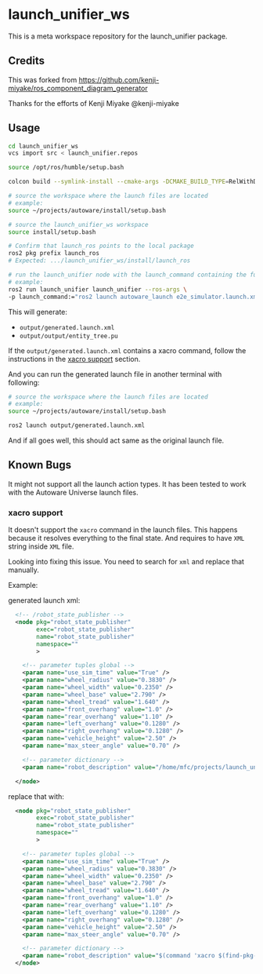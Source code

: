 # launch_unifier_ws

This is a meta workspace repository for the launch_unifier package.

## Credits

This was forked from https://github.com/kenji-miyake/ros_component_diagram_generator

Thanks for the efforts of Kenji Miyake @kenji-miyake

## Usage

```bash
cd launch_unifier_ws
vcs import src < launch_unifier.repos

source /opt/ros/humble/setup.bash

colcon build --symlink-install --cmake-args -DCMAKE_BUILD_TYPE=RelWithDebInfo -DCMAKE_EXPORT_COMPILE_COMMANDS=1 --allow-overriding launch_ros launch_testing_ros ros2launch

# source the workspace where the launch files are located
# example:
source ~/projects/autoware/install/setup.bash

# source the launch_unifier_ws workspace
source install/setup.bash

# Confirm that launch_ros points to the local package
ros2 pkg prefix launch_ros
# Expected: .../launch_unifier_ws/install/launch_ros

# run the launch_unifier node with the launch_command containing the full launch command
# example:
ros2 run launch_unifier launch_unifier --ros-args \
-p launch_command:="ros2 launch autoware_launch e2e_simulator.launch.xml vehicle_model:=sample_vehicle sensor_model:=awsim_sensor_kit map_path:=/home/mfc/autoware_map/nishishinjuku_autoware_map"
```

This will generate:

- `output/generated.launch.xml`
- `output/output/entity_tree.pu`

If the `output/generated.launch.xml` contains a xacro command, follow the instructions in the [xacro support](#xacro-support) section.

And you can run the generated launch file in another terminal with following:

```bash
# source the workspace where the launch files are located
# example:
source ~/projects/autoware/install/setup.bash

ros2 launch output/generated.launch.xml
```

And if all goes well, this should act same as the original launch file.

## Known Bugs

It might not support all the launch action types.
It has been tested to work with the Autoware Universe launch files.

### xacro support

It doesn't support the `xacro` command in the launch files.
This happens because it resolves everything to the final state. And requires to have `XML` string inside `XML` file.

Looking into fixing this issue. You need to search for `xml` and replace that manually.

Example:

generated launch xml:
```xml
  <!-- /robot_state_publisher -->
  <node pkg="robot_state_publisher"
        exec="robot_state_publisher"
        name="robot_state_publisher"
        namespace=""
        >

    <!-- parameter tuples global -->
    <param name="use_sim_time" value="True" />
    <param name="wheel_radius" value="0.3830" />
    <param name="wheel_width" value="0.2350" />
    <param name="wheel_base" value="2.790" />
    <param name="wheel_tread" value="1.640" />
    <param name="front_overhang" value="1.0" />
    <param name="rear_overhang" value="1.10" />
    <param name="left_overhang" value="0.1280" />
    <param name="right_overhang" value="0.1280" />
    <param name="vehicle_height" value="2.50" />
    <param name="max_steer_angle" value="0.70" />

    <!-- parameter dictionary -->
    <param name="robot_description" value="/home/mfc/projects/launch_unifier_ws/output/xml_file.xml" />

  </node>
```

replace that with:
```xml
  <node pkg="robot_state_publisher"
        exec="robot_state_publisher"
        name="robot_state_publisher"
        namespace=""
        >

    <!-- parameter tuples global -->
    <param name="use_sim_time" value="True" />
    <param name="wheel_radius" value="0.3830" />
    <param name="wheel_width" value="0.2350" />
    <param name="wheel_base" value="2.790" />
    <param name="wheel_tread" value="1.640" />
    <param name="front_overhang" value="1.0" />
    <param name="rear_overhang" value="1.10" />
    <param name="left_overhang" value="0.1280" />
    <param name="right_overhang" value="0.1280" />
    <param name="vehicle_height" value="2.50" />
    <param name="max_steer_angle" value="0.70" />

    <!-- parameter dictionary -->
    <param name="robot_description" value="$(command 'xacro $(find-pkg-share tier4_vehicle_launch)/urdf/vehicle.xacro vehicle_model:=sample_vehicle sensor_model:=awsim_sensor_kit config_dir:=$(find-pkg-share individual_params)/config/default/awsim_sensor_kit' 'warn')"/>
  </node>
```